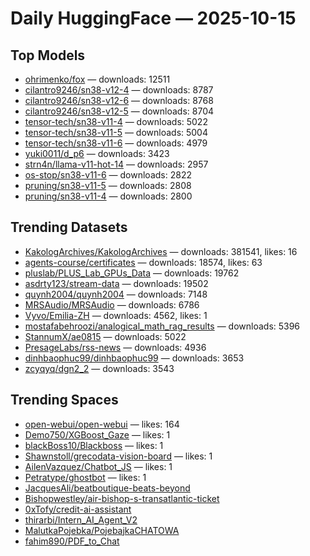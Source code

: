 # Daily HuggingFace — 2025-10-15


## Top Models
- [ohrimenko/fox](https://huggingface.co/ohrimenko/fox) — downloads: 12511
- [cilantro9246/sn38-v12-4](https://huggingface.co/cilantro9246/sn38-v12-4) — downloads: 8787
- [cilantro9246/sn38-v12-6](https://huggingface.co/cilantro9246/sn38-v12-6) — downloads: 8768
- [cilantro9246/sn38-v12-5](https://huggingface.co/cilantro9246/sn38-v12-5) — downloads: 8704
- [tensor-tech/sn38-v11-4](https://huggingface.co/tensor-tech/sn38-v11-4) — downloads: 5022
- [tensor-tech/sn38-v11-5](https://huggingface.co/tensor-tech/sn38-v11-5) — downloads: 5004
- [tensor-tech/sn38-v11-6](https://huggingface.co/tensor-tech/sn38-v11-6) — downloads: 4979
- [yuki0011/d_p6](https://huggingface.co/yuki0011/d_p6) — downloads: 3423
- [strn4n/llama-v11-hot-14](https://huggingface.co/strn4n/llama-v11-hot-14) — downloads: 2957
- [os-stop/sn38-v11-6](https://huggingface.co/os-stop/sn38-v11-6) — downloads: 2822
- [pruning/sn38-v11-5](https://huggingface.co/pruning/sn38-v11-5) — downloads: 2808
- [pruning/sn38-v11-4](https://huggingface.co/pruning/sn38-v11-4) — downloads: 2800



## Trending Datasets
- [KakologArchives/KakologArchives](https://huggingface.co/KakologArchives/KakologArchives) — downloads: 381541, likes: 16
- [agents-course/certificates](https://huggingface.co/agents-course/certificates) — downloads: 18574, likes: 63
- [pluslab/PLUS_Lab_GPUs_Data](https://huggingface.co/pluslab/PLUS_Lab_GPUs_Data) — downloads: 19762
- [asdrty123/stream-data](https://huggingface.co/asdrty123/stream-data) — downloads: 19502
- [quynh2004/quynh2004](https://huggingface.co/quynh2004/quynh2004) — downloads: 7148
- [MRSAudio/MRSAudio](https://huggingface.co/MRSAudio/MRSAudio) — downloads: 6786
- [Vyvo/Emilia-ZH](https://huggingface.co/Vyvo/Emilia-ZH) — downloads: 4562, likes: 1
- [mostafabehroozi/analogical_math_rag_results](https://huggingface.co/mostafabehroozi/analogical_math_rag_results) — downloads: 5396
- [StannumX/ae0815](https://huggingface.co/StannumX/ae0815) — downloads: 5022
- [PresageLabs/rss-news](https://huggingface.co/PresageLabs/rss-news) — downloads: 4936
- [dinhbaophuc99/dinhbaophuc99](https://huggingface.co/dinhbaophuc99/dinhbaophuc99) — downloads: 3653
- [zcyqyq/dgn2_2](https://huggingface.co/zcyqyq/dgn2_2) — downloads: 3543



## Trending Spaces
- [open-webui/open-webui](https://huggingface.co/open-webui/open-webui) — likes: 164
- [Demo750/XGBoost_Gaze](https://huggingface.co/Demo750/XGBoost_Gaze) — likes: 1
- [blackBoss10/Blackboss](https://huggingface.co/blackBoss10/Blackboss) — likes: 1
- [Shawnstoll/grecodata-vision-board](https://huggingface.co/Shawnstoll/grecodata-vision-board) — likes: 1
- [AilenVazquez/Chatbot_JS](https://huggingface.co/AilenVazquez/Chatbot_JS) — likes: 1
- [Petratype/ghostbot](https://huggingface.co/Petratype/ghostbot) — likes: 1
- [JacquesAli/beatboutique-beats-beyond](https://huggingface.co/JacquesAli/beatboutique-beats-beyond)
- [Bishopwestley/air-bishop-s-transatlantic-ticket](https://huggingface.co/Bishopwestley/air-bishop-s-transatlantic-ticket)
- [0xTofy/credit-ai-assistant](https://huggingface.co/0xTofy/credit-ai-assistant)
- [thirarbi/Intern_AI_Agent_V2](https://huggingface.co/thirarbi/Intern_AI_Agent_V2)
- [MalutkaPojebka/PojebajkaCHATOWA](https://huggingface.co/MalutkaPojebka/PojebajkaCHATOWA)
- [fahim890/PDF_to_Chat](https://huggingface.co/fahim890/PDF_to_Chat)
